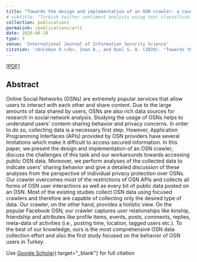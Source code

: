 ```yaml
---
title: "Towards the design and implementation of an OSN crawler: a case of Turkish Facebook users"
# subtitle: "Turkish twitter sentiment analysis using text classification techniques"
collection: publications
permalink: /publications/art1
date: 2020-06-20
type: 3
venue: 'International Journal of Information Security Science'
citation: '<b>Coban O.</b>, Inan A., and Ozel S. A. (2020). "Towards the design and implementation of an OSN crawler: A case of Turkish Facebook users". <i>International Journal of Information Security Science</i>, 9(2), 76-93.'
---
```

[[PDF]](https://www.ijiss.org/ijiss/index.php/ijiss/article/view/547/pdf_86)

## Abstract
Online Social Networks (OSNs) are extremely popular services that allow users to interact with each other and share content. Due to the large amounts of data shared by users, OSNs are also rich data sources for research in social network analysis. Studying the usage of OSNs helps to understand users' content-sharing behavior and privacy concerns. In order to do so, collecting data is a necessary first step. However, Application Programming Interfaces (APIs) provided by OSN providers have several limitations which make it difficult to access secured information. In this paper, we present the design and implementation of an OSN crawler, discuss the challenges of this task and our workarounds towards accessing public OSN data. Moreover, we perform analyses of the collected data to indicate users' sharing behavior and give a detailed discussion of these analyses from the perspective of individual privacy protection over OSNs. Our crawler overcomes most of the restrictions of OSN APIs and collects all forms of OSN user interactions as well as every bit of public data posted on an OSN. Most of the existing studies collect OSN data using focused crawlers and therefore are capable of collecting only the desired type of data. Our crawler, on the other hand, provides a holistic view. On the popular Facebook OSN, our crawler captures user relationships like kinship, friendship and attributes like profile items, events, posts, comments, replies, meta-data of activities (i.e., posting time, location, tagged users etc.). To the best of our knowledge, ours is the most comprehensive OSN data collection effort and also the first study focused on the behavior of OSN users in Turkey.


Use [Google Scholar](https://scholar.google.com/scholar?){:target="_blank"} for full citation
